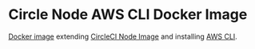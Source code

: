 # Circle Node AWS CLI Docker Image

[Docker image](https://hub.docker.com/r/enkici/cimg-node-awscli) extending [CircleCI Node Image](https://hub.docker.com/r/cimg/node/) and installing [AWS CLI](https://github.com/aws/aws-cli).

